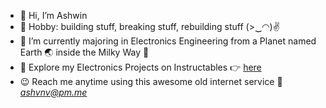 - 👋 Hi, I’m Ashwin
- 👀 Hobby: building stuff, breaking stuff, rebuilding stuff (>‿◠)✌
- 🌱 I’m currently majoring in Electronics Engineering from a Planet named Earth 🌏 inside the Milky Way 🌌
- 🤖 Explore my Electronics Projects on Instructables 👉 [here](https://www.instructables.com/member/ashvnv/)
- 😉 Reach me anytime using this awesome old internet service 📧 *ashvnv@pm.me*
<!---
ashvnv/ashvnv is a ✨ special ✨ repository because its `README.md` (this file) appears on your GitHub profile.
You can click the Preview link to take a look at your changes.
--->

